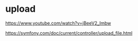 # upload
https://www.youtube.com/watch?v=jBeeV2_Imbw

https://symfony.com/doc/current/controller/upload_file.html
